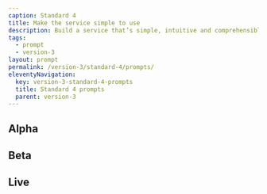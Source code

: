 ```yaml
---
caption: Standard 4
title: Make the service simple to use
description: Build a service that’s simple, intuitive and comprehensible. And test it with users to make sure it works for them.
tags:
  - prompt
  - version-3
layout: prompt
permalink: /version-3/standard-4/prompts/
eleventyNavigation:
  key: version-3-standard-4-prompts
  title: Standard 4 prompts
  parent: version-3
---
```


## Alpha

## Beta

## Live
